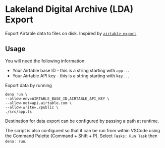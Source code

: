 # Lakeland Digital Archive (LDA) Export

Export Airtable data to files on disk. Inspired by
[`airtable-export`](https://github.com/simonw/airtable-export)

## Usage

You will need the following information:

- Your Airtable base ID - this is a string starting with `app...`
- Your Airtable API key - this is a string starting with `key...`

Export data by running

```
deno run \ 
--allow-env=AIRTABLE_BASE_ID,AIRTABLE_API_KEY \
--allow-net=api.airtable.com \
--allow-write=./public \
./src/app.ts
```

Destination for data export can be configured by passing a path at runtime.

The script is also configured so that it can be run from within VSCode using the
Command Palette (Command + Shift + P). Select `Tasks: Run Task` then
`deno: run`.
